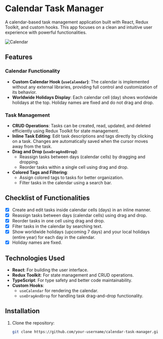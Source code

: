 # Calendar Task Manager

A calendar-based task management application built with React, Redux Toolkit, and custom hooks. This app focuses on a clean and intuitive user experience with powerful functionalities.

![Calendar](assets/calendar-screenshot.png)

## Features

### Calendar Functionality
- **Custom Calendar Hook (`useCalendar`)**: The calendar is implemented without any external libraries, providing full control and customization of its behavior.
- **Worldwide Holidays Display**: Each calendar cell (day) shows worldwide holidays at the top. Holiday names are fixed and do not drag and drop.

### Task Management
- **CRUD Operations**: Tasks can be created, read, updated, and deleted efficiently using Redux Toolkit for state management.
- **Inline Task Editing**: Edit task descriptions and tags directly by clicking on a task. Changes are automatically saved when the cursor moves away from the task.
- **Drag and Drop (`useDragAndDrop`)**:
  - Reassign tasks between days (calendar cells) by dragging and dropping.
  - Reorder tasks within a single cell using drag and drop.
- **Colored Tags and Filtering**:
  - Assign colored tags to tasks for better organization.
  - Filter tasks in the calendar using a search bar.

## Checklist of Functionalities
- [x] Create and edit tasks inside calendar cells (days) in an inline manner.
- [x] Reassign tasks between days (calendar cells) using drag and drop.
- [x] Reorder tasks in one cell using drag and drop.
- [x] Filter tasks in the calendar by searching text.
- [x] Show worldwide holidays (upcoming 7 days) and your local holidays (entire year) for each day in the calendar.
- [x] Holiday names are fixed.

## Technologies Used
- **React**: For building the user interface.
- **Redux Toolkit**: For state management and CRUD operations.
- **TypeScript**: For type safety and better code maintainability.
- **Custom Hooks**: 
  - `useCalendar` for rendering the calendar.
  - `useDragAndDrop` for handling task drag-and-drop functionality.

## Installation
1. Clone the repository:
   ```bash
   git clone https://github.com/your-username/calendar-task-manager.git
